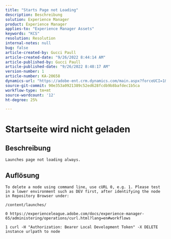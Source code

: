 ```yaml
---
title: "Starts Page not Loading"
description: Beschreibung
solution: Experience Manager
product: Experience Manager
applies-to: "Experience Manager Assets"
keywords: "KCS"
resolution: Resolution
internal-notes: null
bug: false
article-created-by: Gucci Paull
article-created-date: "9/26/2022 8:44:14 AM"
article-published-by: Gucci Paull
article-published-date: "9/26/2022 8:48:17 AM"
version-number: 1
article-number: KA-20658
dynamics-url: "https://adobe-ent.crm.dynamics.com/main.aspx?forceUCI=1&pagetype=entityrecord&etn=knowledgearticle&id=692ed75e-773d-ed11-9db1-0022480867bd"
source-git-commit: 90e353a0921389c52ed628fcdb9b8bafdec1b5ca
workflow-type: tm+mt
source-wordcount: '12'
ht-degree: 25%

---
```


# Startseite wird nicht geladen

## Beschreibung


`Launches page not loading always.`


## Auflösung


`To delete a node using command line, use cURL 0, e.g. 1. Please test in a lower environment such as DEV first, after identifying the node in Repository Browser under:`

`/content/launches/`

`0 https://experienceleague.adobe.com/docs/experience-manager-65/administering/operations/curl.html?lang=en#workflows`

`1 curl -H "Authorization: Bearer Local Development Token" -X DELETE instance urlpath to node`
